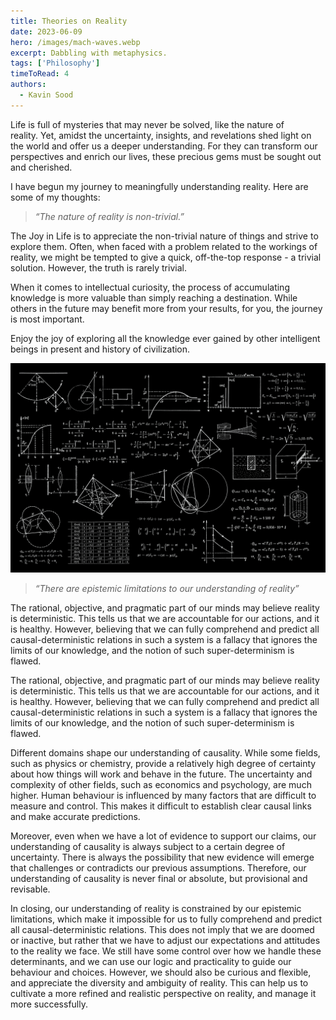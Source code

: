 ```yaml
---
title: Theories on Reality 
date: 2023-06-09
hero: /images/mach-waves.webp
excerpt: Dabbling with metaphysics.
tags: ['Philosophy']
timeToRead: 4
authors:
  - Kavin Sood
---
```


Life is full of mysteries that may never be solved, like the nature of reality. Yet, amidst the uncertainty, insights, and revelations shed light on the world and offer us a deeper understanding. For they can transform our perspectives and enrich our lives, these precious gems must be sought out and cherished.

I have begun my journey to meaningfully understanding reality. Here are some of my thoughts:

> _“The nature of reality is non-trivial.”_

The Joy in Life is to appreciate the non-trivial nature of things and strive to explore them. Often, when faced with a problem related to the workings of reality, we might be tempted to give a quick, off-the-top response - a trivial solution. However, the truth is rarely trivial.

When it comes to intellectual curiosity, the process of accumulating knowledge is more valuable than simply reaching a destination. While others in the future may benefit more from your results, for you, the journey is most important.

Enjoy the joy of exploring all the knowledge ever gained by other intelligent beings in present and history of civilization.

![](images/physics.jpg)

> _“There are epistemic limitations to our understanding of reality”_

The rational, objective, and pragmatic part of our minds may believe reality is deterministic. This tells us that we are accountable for our actions, and it is healthy. However, believing that we can fully comprehend and predict all causal-deterministic relations in such a system is a fallacy that ignores the limits of our knowledge, and the notion of such super-determinism is flawed.

The rational, objective, and pragmatic part of our minds may believe reality is deterministic. This tells us that we are accountable for our actions, and it is healthy. However, believing that we can fully comprehend and predict all causal-deterministic relations in such a system is a fallacy that ignores the limits of our knowledge, and the notion of such super-determinism is flawed.

Different domains shape our understanding of causality. While some fields, such as physics or chemistry, provide a relatively high degree of certainty about how things will work and behave in the future. The uncertainty and complexity of other fields, such as economics and psychology, are much higher. Human behaviour is influenced by many factors that are difficult to measure and control. This makes it difficult to establish clear causal links and make accurate predictions.

Moreover, even when we have a lot of evidence to support our claims, our understanding of causality is always subject to a certain degree of uncertainty. There is always the possibility that new evidence will emerge that challenges or contradicts our previous assumptions. Therefore, our understanding of causality is never final or absolute, but provisional and revisable.

In closing, our understanding of reality is constrained by our epistemic limitations, which make it impossible for us to fully comprehend and predict all causal-deterministic relations. This does not imply that we are doomed or inactive, but rather that we have to adjust our expectations and attitudes to the reality we face. We still have some control over how we handle these determinants, and we can use our logic and practicality to guide our behaviour and choices. However, we should also be curious and flexible, and appreciate the diversity and ambiguity of reality. This can help us to cultivate a more refined and realistic perspective on reality, and manage it more successfully.